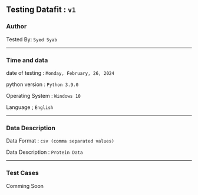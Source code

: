 ## Testing Datafit : `v1`

### Author

 Tested By: `Syed Syab`
 
----

### Time and data

 date of testing : `Monday, February, 26, 2024`

 python version : `Python 3.9.0`

 Operating System : `Windows 10`

 Language ; `English`

----

### Data Description

 Data Format : `csv (comma separated values)`

 Data Description : `Protein Data`

----

### Test Cases
 Comming Soon
